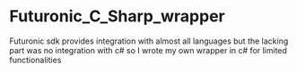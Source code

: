 # Futuronic_C_Sharp_wrapper
Futuronic sdk provides integration with almost all languages but the lacking part was no integration with c# so I wrote my own wrapper in c# for limited functionalities 

